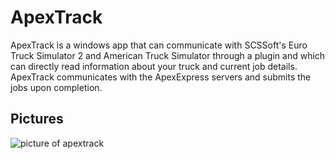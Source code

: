 # ApexTrack
ApexTrack is a windows app that can communicate with SCSSoft's Euro Truck Simulator 2 and American Truck Simulator through a plugin and which can directly read information about your truck and current job details. ApexTrack communicates with the ApexExpress servers and submits the jobs upon completion.

## Pictures
![picture of apextrack](https://i.imgur.com/ChTK8yB.png)
